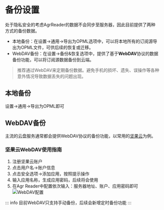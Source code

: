 # 备份设置

处于隐私安全的考虑AgrReader的数据不会同步至服务器，因此目前提供了两种方式的备份数据。
- 本地备份：在设置->通用->导出为OPML选项中，可以将本地所有的订阅源导出为OPML文件，可供后续的恢复或迁移。
- WebDAV备份：在设置->备份&恢复选项中，提供了基于**WebDAV**协议的数据备份功能，可以将订阅源数据备份到云端。

> 推荐通过WebDAV来定期备份数据。避免手机的损坏、遗失、误操作等各种意外情况导致数据丢失的问题出现。

## 本地备份
设置->通用->导出为OPML即可

## WebDAV备份
主流的云盘服务通常都会提供WebDAV协议的备份功能，以常用的[坚果云](https://www.jianguoyun.com/)为例。

### 坚果云WebDAV使用指南
1. 注册坚果云账户
2. 点击用户名->账户信息
3. 点击安全选项->添加应用，按照提示操作
4. 输入应用名称，生成应用密码，后续将会使用
5. 在Agr Reader中配置依次输入：服务器地址、账户、应用密码即可
![WebDAV配置](/images/webdav1.png)

::: info
目前WebDAV只支持手动备份，后续会新增定时备份功能
:::
